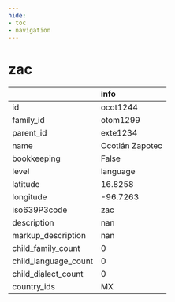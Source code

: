```yaml
---
hide:
- toc
- navigation
---
```

# zac
|                      | info            |
|:---------------------|:----------------|
| id                   | ocot1244        |
| family_id            | otom1299        |
| parent_id            | exte1234        |
| name                 | Ocotlán Zapotec |
| bookkeeping          | False           |
| level                | language        |
| latitude             | 16.8258         |
| longitude            | -96.7263        |
| iso639P3code         | zac             |
| description          | nan             |
| markup_description   | nan             |
| child_family_count   | 0               |
| child_language_count | 0               |
| child_dialect_count  | 0               |
| country_ids          | MX              |